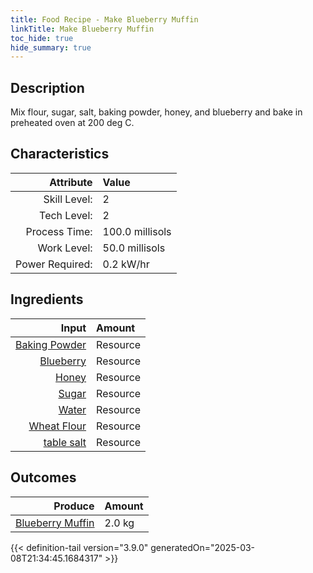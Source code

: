 ```yaml
---
title: Food Recipe - Make Blueberry Muffin
linkTitle: Make Blueberry Muffin
toc_hide: true
hide_summary: true
---
```

<!-- This is generated by the MarsSim HelpGenertor, do not edit. -->

## Description
Mix flour, sugar, salt, baking powder, honey, and blueberry&#10;&#9;&#9;&#9;and bake in preheated oven at 200 deg C. 

## Characteristics

| Attribute      | Value |
|--------:|:------|
|Skill Level:|2|
|Tech Level:|2|
|Process Time:|100.0 millisols|
|Work Level:|50.0 millisols|
|Power Required:|0.2 kW/hr|

## Ingredients

| Input      | Amount |
|--------:|:------|
|[Baking Powder](/docs/definitions/resource/baking-powder)|Resource|0.1 kg|
|[Blueberry](/docs/definitions/resource/blueberry)|Resource|0.2 kg|
|[Honey](/docs/definitions/resource/honey)|Resource|0.1 kg|
|[Sugar](/docs/definitions/resource/sugar)|Resource|0.2 kg|
|[Water](/docs/definitions/resource/water)|Resource|2.0 kg|
|[Wheat Flour](/docs/definitions/resource/wheat-flour)|Resource|1.5 kg|
|[table salt](/docs/definitions/resource/table-salt)|Resource|0.1 kg|

## Outcomes


| Produce      | Amount |
|--------:|:------|
|[Blueberry Muffin](/docs/definitions/resource/blueberry-muffin)|2.0 kg|



{{< definition-tail version="3.9.0" generatedOn="2025-03-08T21:34:45.1684317" >}}



